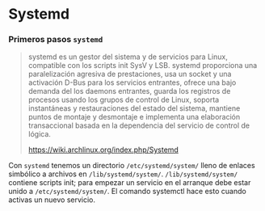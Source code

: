 # Systemd

### Primeros pasos `systemd`

>systemd es un gestor del sistema y de servicios para Linux, compatible con los scripts init SysV y LSB. systemd proporciona una paralelización agresiva de prestaciones, usa un socket y una activación D-Bus para los servicios entrantes, ofrece una bajo demanda del los daemons entrantes, guarda los registros de procesos usando los grupos de control de Linux, soporta instantáneas y restauraciones del estado del sistema, mantiene puntos de montaje y desmontaje e implementa una elaboración transaccional basada en la dependencia del servicio de control de lógica.
>
> https://wiki.archlinux.org/index.php/Systemd

Con `systemd` tenemos un directorio `/etc/systemd/system/` lleno de enlaces simbólico a archivos en `/lib/systemd/system/`. `/lib/systemd/system/` contiene scripts init; para empezar un servicio en el arranque debe estar unido a `/etc/systemd/system/`. El comando systemctl hace esto cuando activas un nuevo servicio.